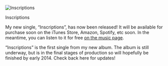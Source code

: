 ![Inscriptions](https://i0.wp.com/www.alexseifertmusic.com/_images/albums/inscriptions400.jpg?resize=400%2C400&ssl=1)

Inscriptions

My new single, “Inscriptions”, has now been released! It will be available for purchase soon on the iTunes Store, Amazon, Spotify, etc soon. In the meantime, you can listen to it for free [on the music page](https://www.alexseifertmusic.com/music/#inscriptions).

“Inscriptions” is the first single from my new album. The album is still underway, but is in the final stages of production so will hopefully be finished by early 2014. Check back here for updates!